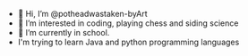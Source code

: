 - 👋 Hi, I’m @potheadwastaken-byArt
- 👀 I’m interested in coding, playing chess and siding science
- 🌱 I’m currently in school.
- I'm trying to learn Java and python programming languages 

<!---
potheadwastaken-byArt/potheadwastaken-byArt is a ✨ special ✨ repository because its `README.md` (this file) appears on your GitHub profile.
You can click the Preview link to take a look at your changes.
--->

